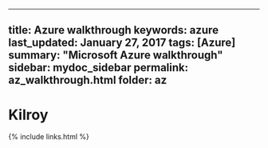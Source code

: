  ---
title: Azure walkthrough
keywords: azure
last_updated: January 27, 2017
tags: [Azure]
summary: "Microsoft Azure walkthrough"
sidebar: mydoc_sidebar
permalink: az_walkthrough.html
folder: az
---

# Kilroy 

{% include links.html %}
